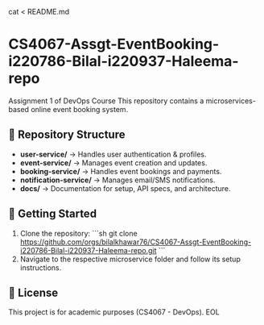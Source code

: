 cat <<EOL > README.md
# CS4067-Assgt-EventBooking-i220786-Bilal-i220937-Haleema-repo
Assignment 1 of DevOps Course
This repository contains a microservices-based online event booking system.

## 📂 Repository Structure
- **user-service/** → Handles user authentication & profiles.
- **event-service/** → Manages event creation and updates.
- **booking-service/** → Handles event bookings and payments.
- **notification-service/** → Manages email/SMS notifications.
- **docs/** → Documentation for setup, API specs, and architecture.

## 🚀 Getting Started
1. Clone the repository:
   \`\`\`sh
   git clone https://github.com/orgs/bilalkhawar76/CS4067-Assgt-EventBooking-i220786-Bilal-i220937-Haleema-repo.git
   \`\`\`
2. Navigate to the respective microservice folder and follow its setup instructions.

## 📜 License
This project is for academic purposes (CS4067 - DevOps).
EOL
